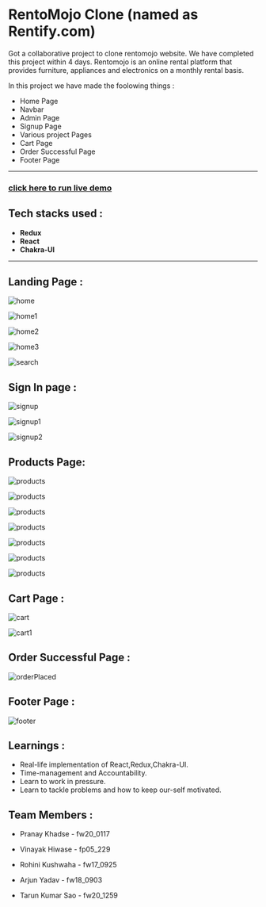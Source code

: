 # RentoMojo Clone (named as Rentify.com)
Got a collaborative project to clone rentomojo website. We have completed this project within 4 days.
Rentomojo is an online rental platform that provides furniture, appliances and electronics on a monthly rental basis.

In this project we have made the foolowing things :
 - Home Page
 - Navbar
 - Admin Page
 - Signup Page
 - Various project Pages
 - Cart Page
 - Order Successful Page
 - Footer Page

---

### [click here to run live demo](rentify-one.vercel.app/)

## Tech stacks used :
* **Redux**
* **React**
* **Chakra-UI**

***
## Landing Page :

![home](img/home.png)

![home1](img/home1.png)

![home2](img/home2.png)

![home3](img/home3.png)

![search](img/search.png)


## Sign In page :

![signup](img/login.png)

![signup1](img/login1.png)

![signup2](img/login3.png)

## Products Page:

![products](img/products1.png)

![products](img/products2.png)

![products](img/products3.png)

![products](img/products4.png)

![products](img/products5.png)

![products](img/products6.png)

![products](img/products7.png)



## Cart Page : 

![cart](img/cart.png)

![cart1](img/cart1.png)

## Order Successful Page : 

![orderPlaced](success.png)

## Footer Page :

![footer](img/footer.png)

## Learnings :
- Real-life implementation of React,Redux,Chakra-UI.
- Time-management and Accountability.
- Learn to work in pressure.
- Learn to tackle problems and how to keep our-self motivated.
  
## Team Members : 

- Pranay Khadse - fw20_0117
  
- Vinayak Hiwase - fp05_229

- Rohini Kushwaha - fw17_0925

- Arjun Yadav - fw18_0903

- Tarun Kumar Sao - fw20_1259














